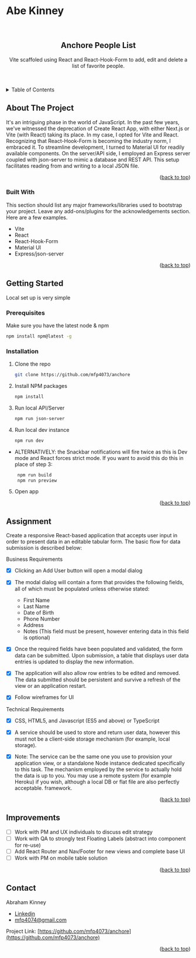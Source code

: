
# Abe Kinney

<br />
<div>
  <h2 align="center">Anchore People List</h2>
  <p align="center">
    Vite scaffoled using React and React-Hook-Form to add, edit and delete a list of favorite people.
</div>
<!-- TABLE OF CONTENTS -->
<br />
<br />
<details>
  <summary>Table of Contents</summary><br />
  <ol>
    <li>
      <a href="#about-the-project">About The Project</a>
      <ul>
        <li><a href="#built-with">Built With</a></li>
      </ul>
    </li>
    <li>
      <a href="#getting-started">Getting Started</a>
      <ul>
        <li><a href="#prerequisites">Prerequisites</a></li>
        <li><a href="#installation">Installation</a></li>
      </ul>
    </li>
    <li><a href="#assignment">Assignment</a></li>
    <li><a href="#improvements">Improvements</a></li>
    <li><a href="#contact">Contact</a></li>
  </ol>
</details>



<!-- ABOUT THE PROJECT -->
## About The Project

It's an intriguing phase in the world of JavaScript. In the past few years, we've witnessed the deprecation of Create React App, with either Next.js or Vite (with React) taking its place. In my case, I opted for Vite and React. Recognizing that React-Hook-Form is becoming the industry norm, I embraced it. To streamline development, I turned to Material UI for readily available components. On the server/API side, I employed an Express server coupled with json-server to mimic a database and REST API. This setup facilitates reading from and writing to a local JSON file.

<p align="right">(<a href="#readme-top">back to top</a>)</p>


### Built With

This section should list any major frameworks/libraries used to bootstrap your project. Leave any add-ons/plugins for the acknowledgements section. Here are a few examples.

* Vite
* React
* React-Hook-Form
* Material UI
* Express/json-server

<p align="right">(<a href="#readme-top">back to top</a>)</p>



<!-- GETTING STARTED -->
## Getting Started

Local set up is very simple

### Prerequisites

Make sure you have the latest node & npm

  ```sh
  npm install npm@latest -g
  ```

### Installation


1. Clone the repo
   ```sh
   git clone https://github.com/mfp4073/anchore
   ```
2. Install NPM packages
   ```sh
   npm install
   ```
3. Run local API/Server
   ```sh
   npm run json-server
   ```

4. Run local dev instance
   ```sh
   npm run dev
   ```

* ALTERNATIVELY:
the Snackbar notifications will fire twice as this is Dev mode and React forces strict mode. If you want to avoid this do this in place of step 3:

  ```sh
   npm run build
   npm run preview
   ```

5. Open app

<p align="right">(<a href="#readme-top">back to top</a>)</p>

<!-- ASSIGNMENT -->
## Assignment

Create a responsive React-based application that accepts user input in order to present data in an editable tabular form. The basic flow for data submission is described below:

Business Requirements
- [x] Clicking an Add User button will open a modal dialog

- [x] The modal dialog will contain a form that provides the following fields, all of
which must be populated unless otherwise stated:
  - First Name
  - Last Name
  - Date of Birth
  - Phone Number
  - Address
  - Notes (This field must be present, however entering data in this field is optional)


- [x] Once the required fields have been populated and validated, the form data can be submitted. Upon submission, a table that displays user data entries is updated to display the new information.

- [x] The application will also allow row entries to be edited and removed. The data submitted should be persistent and survive a refresh of the view or an application restart.

- [x] Follow wireframes for UI


Technical Requirements
- [x] CSS, HTML5, and Javascript (ES5 and above) or TypeScript

- [x] A service should be used to store and return user data, however this must not be a client-side storage mechanism (for example, local storage).

- [x] Note: The service can be the same one you use to provision your application view, or a standalone Node instance dedicated specifically to this task. The mechanism employed by the service to actually hold the data is up to you. You may use a remote system (for example Heroku) if you wish, although a local DB or flat file are also perfectly acceptable.
framework.

<p align="right">(<a href="#readme-top">back to top</a>)</p>


<!-- IMPROVEMENTS -->
## Improvements
- [ ] Work with PM and UX individuals to discuss edit strategy
- [ ] Work with QA to strongly test Floating Labels (abstract into component for re-use)
- [ ] Add React Router and Nav/Footer for new views and complete base UI
- [ ] Work with PM on mobile table solution

<p align="right">(<a href="#readme-top">back to top</a>)</p>


<!-- CONTACT -->
## Contact

Abraham Kinney
- [Linkedin](https://www.linkedin.com/in/abrahamkinney/)
- mfp4074@gmail.com

Project Link: [https://github.com/mfp4073/anchore](https://github.com/mfp4073/anchore)

<p align="right">(<a href="#readme-top">back to top</a>)</p>

